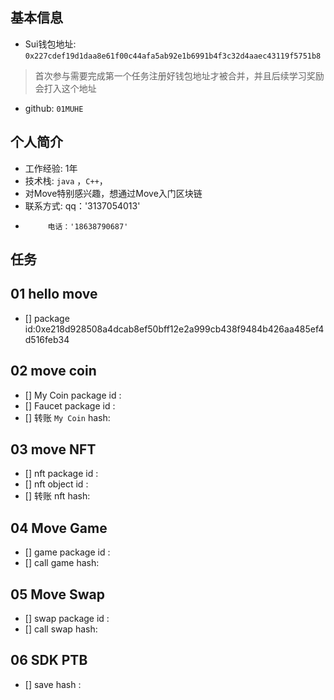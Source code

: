 ## 基本信息
- Sui钱包地址: `0x227cdef19d1daa8e61f00c44afa5ab92e1b6991b4f3c32d4aaec43119f5751b8`
> 首次参与需要完成第一个任务注册好钱包地址才被合并，并且后续学习奖励会打入这个地址
- github: `01MUHE`

## 个人简介
- 工作经验: 1年
- 技术栈: `java` ，`C++`，
- 对Move特别感兴趣，想通过Move入门区块链
- 联系方式: qq：'3137054013'
-          电话：'18638790687'

## 任务

##   01 hello move  
- [] package id:0xe218d928508a4dcab8ef50bff12e2a999cb438f9484b426aa485ef4d516feb34 

##   02 move coin
- [] My Coin package id : 
- [] Faucet package id : 
- [] 转账 `My Coin` hash:

##   03 move NFT
- [] nft package id :
- [] nft object id : 
- [] 转账 nft  hash:

##   04 Move Game
- [] game package id :
- [] call game hash:

##   05 Move Swap
- [] swap package id :
- [] call swap hash:

##   06 SDK PTB
- [] save hash :

